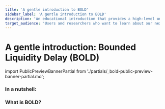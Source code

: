 ```yaml
---
title: 'A gentle introduction to BOLD'
sidebar_label: 'A gentle introduction to BOLD'
description: 'An educational introduction that provides a high-level understanding of BOLD, a new dispute protocol to enable permissionless validation for Arbitrum chains.'
target_audience: 'Users and researchers who want to learn about our next-generation dispute protocol that enables permissionless validation'
---
```


# A gentle introduction: Bounded Liquidity Delay (BOLD)

import PublicPreviewBannerPartial from './partials/_bold-public-preview-banner-partial.md';

<PublicPreviewBannerPartial />



### In a nutshell:


### What is BOLD?


### 